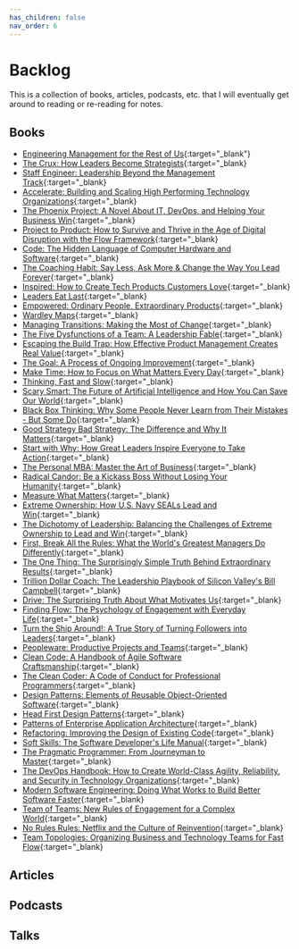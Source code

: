 ```yaml
---
has_children: false
nav_order: 6
---
```


# Backlog

This is a collection of books, articles, podcasts, etc. that I will eventually get around to reading or re-reading for notes.

## Books
- [Engineering Management for the Rest of Us](https://www.goodreads.com/book/show/58502800-engineering-management-for-the-rest-of-us){:target="_blank"}
- [The Crux: How Leaders Become Strategists](https://www.goodreads.com/book/show/58895961-the-crux){:target="_blank}
- [Staff Engineer: Leadership Beyond the Management Track](https://www.goodreads.com/book/show/56481725-staff-engineer){:target="_blank}
- [Accelerate: Building and Scaling High Performing Technology Organizations](https://www.goodreads.com/book/show/35747076-accelerate){:target="_blank}
- [The Phoenix Project: A Novel About IT, DevOps, and Helping Your Business Win](https://www.goodreads.com/book/show/17255186-the-phoenix-project){:target="_blank}
- [Project to Product: How to Survive and Thrive in the Age of Digital Disruption with the Flow Framework](https://www.goodreads.com/book/show/40679042-project-to-product){:target="_blank}
- [Code: The Hidden Language of Computer Hardware and Software](https://www.goodreads.com/book/show/44882.Code){:target="_blank}
- [The Coaching Habit: Say Less, Ask More & Change the Way You Lead Forever](https://www.goodreads.com/book/show/29342515-the-coaching-habit){:target="_blank}
- [Inspired: How to Create Tech Products Customers Love](https://www.goodreads.com/book/show/35249663-inspired){:target="_blank}
- [Leaders Eat Last](https://www.goodreads.com/book/show/16144853-leaders-eat-last){:target="_blank}
- [Empowered: Ordinary People, Extraordinary Products](https://www.goodreads.com/book/show/53481975-empowered){:target="_blank}
- [Wardley Maps](https://www.goodreads.com/book/show/39282904-wardley-maps){:target="_blank}
- [Managing Transitions: Making the Most of Change](https://www.goodreads.com/book/show/159614.Managing_Transitions){:target="_blank}
- [The Five Dysfunctions of a Team: A Leadership Fable](https://www.goodreads.com/book/show/21343.The_Five_Dysfunctions_of_a_Team){:target="_blank}
- [Escaping the Build Trap: How Effective Product Management Creates Real Value](https://www.goodreads.com/book/show/42611483-escaping-the-build-trap){:target="_blank}
- [The Goal: A Process of Ongoing Improvement](https://www.goodreads.com/book/show/113934.The_Goal){:target="_blank}
- [Make Time: How to Focus on What Matters Every Day](https://www.goodreads.com/book/show/37880811-make-time){:target="_blank}
- [Thinking, Fast and Slow](https://www.goodreads.com/book/show/11468377-thinking-fast-and-slow){:target="_blank}
- [Scary Smart: The Future of Artificial Intelligence and How You Can Save Our World](https://www.goodreads.com/book/show/58690362-scary-smart){:target="_blank}
- [Black Box Thinking: Why Some People Never Learn from Their Mistakes - But Some Do](https://www.goodreads.com/book/show/24611735-black-box-thinking){:target="_blank}
- [Good Strategy Bad Strategy: The Difference and Why It Matters](https://www.goodreads.com/book/show/11721966-good-strategy-bad-strategy){:target="_blank}
- [Start with Why: How Great Leaders Inspire Everyone to Take Action](https://www.goodreads.com/book/show/7108725-start-with-why){:target="_blank}
- [The Personal MBA: Master the Art of Business](https://www.goodreads.com/book/show/9512985-the-personal-mba){:target="_blank}
- [Radical Candor: Be a Kickass Boss Without Losing Your Humanity](https://www.goodreads.com/book/show/29939161-radical-candor){:target="_blank}
- [Measure What Matters](https://www.goodreads.com/book/show/39286958-measure-what-matters){:target="_blank}
- [Extreme Ownership: How U.S. Navy SEALs Lead and Win](https://www.goodreads.com/book/show/23848190-extreme-ownership){:target="_blank}
- [The Dichotomy of Leadership: Balancing the Challenges of Extreme Ownership to Lead and Win](https://www.goodreads.com/book/show/38714388-the-dichotomy-of-leadership){:target="_blank}
- [First, Break All the Rules: What the World's Greatest Managers Do Differently](https://www.goodreads.com/book/show/50937.First_Break_All_the_Rules){:target="_blank}
- [The One Thing: The Surprisingly Simple Truth Behind Extraordinary Results](https://www.goodreads.com/book/show/16256798-the-one-thing){:target="_blank}
- [Trillion Dollar Coach: The Leadership Playbook of Silicon Valley's Bill Campbell](https://www.goodreads.com/book/show/42118073-trillion-dollar-coach){:target="_blank}
- [Drive: The Surprising Truth About What Motivates Us](https://www.goodreads.com/book/show/6452796-drive){:target="_blank}
- [Finding Flow: The Psychology of Engagement with Everyday Life](https://www.goodreads.com/book/show/66321.Finding_Flow){:target="_blank}
- [Turn the Ship Around!: A True Story of Turning Followers into Leaders](https://www.goodreads.com/book/show/16158601-turn-the-ship-around){:target="_blank}
- [Peopleware: Productive Projects and Teams](https://www.goodreads.com/book/show/67825.Peopleware){:target="_blank}
- [Clean Code: A Handbook of Agile Software Craftsmanship](https://www.goodreads.com/book/show/3735293-clean-code){:target="_blank}
- [The Clean Coder: A Code of Conduct for Professional Programmers](https://www.goodreads.com/book/show/10284614-the-clean-coder){:target="_blank}
- [Design Patterns: Elements of Reusable Object-Oriented Software](https://www.goodreads.com/book/show/85009.Design_Patterns){:target="_blank}
- [Head First Design Patterns](https://www.goodreads.com/book/show/58128.Head_First_Design_Patterns){:target="_blank}
- [Patterns of Enterprise Application Architecture](https://www.goodreads.com/book/show/70156.Patterns_of_Enterprise_Application_Architecture){:target="_blank}
- [Refactoring: Improving the Design of Existing Code](https://www.goodreads.com/book/show/44936.Refactoring){:target="_blank}
- [Soft Skills: The Software Developer's Life Manual](https://www.goodreads.com/book/show/23232941-soft-skills){:target="_blank}
- [The Pragmatic Programmer: From Journeyman to Master](https://www.goodreads.com/book/show/4099.The_Pragmatic_Programmer){:target="_blank}
- [The DevOps Handbook: How to Create World-Class Agility, Reliability, and Security in Technology Organizations](https://www.goodreads.com/book/show/26083308-the-devops-handbook){:target="_blank}
- [Modern Software Engineering: Doing What Works to Build Better Software Faster](https://www.goodreads.com/book/show/57345270-modern-software-engineering){:target="_blank}
- [Team of Teams: New Rules of Engagement for a Complex World](https://www.goodreads.com/book/show/22529127-team-of-teams){:target="_blank}
- [No Rules Rules: Netflix and the Culture of Reinvention](https://www.goodreads.com/book/show/49099937-no-rules-rules){:target="_blank}
- [Team Topologies: Organizing Business and Technology Teams for Fast Flow](https://www.goodreads.com/book/show/44135420-team-topologies){:target="_blank}


## Articles

## Podcasts

## Talks